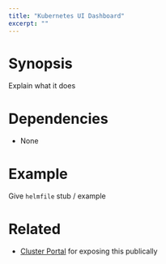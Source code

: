 ```yaml
---
title: "Kubernetes UI Dashboard"
excerpt: ""
---
```

# Synopsis

Explain what it does

# Dependencies

* None

# Example

Give `helmfile` stub / example

# Related
* [Cluster Portal](doc:cluster-portal) for exposing this publically